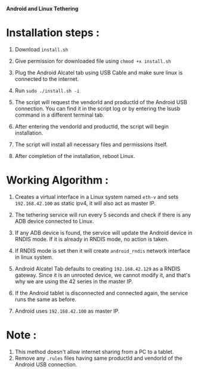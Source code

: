 **Android and Linux Tethering**

# **Installation steps :**

1.  Download ```install.sh```

2.  Give permission for downloaded file using ```chmod +x install.sh```

3.  Plug the Android Alcatel tab using USB Cable and make sure linux is connected to the internet.

4.  Run ```sudo ./install.sh -i```

5.  The script will request the vendorId and productId of the Android USB connection. You can find it in the script log or by entering the lsusb command in a different terminal tab.

6.  After entering the vendorId and productId, the script will begin installation.

7.  The script will install all necessary files and permissions itself.

8.  After completion of the installation, reboot Linux.

# **Working Algorithm :**

1.  Creates a virtual interface in a Linux system named ```eth-v``` and sets ```192.168.42.100``` as static ipv4, it will also act as master IP.

2.  The tethering service will run every 5 seconds and check if there is any ADB device connected to Linux.

3.  If any ADB device is found, the service will update the Android device in RNDIS mode. If it is already in RNDIS mode, no action is taken.

4.  If RNDIS mode is set then it will create ```android_rndis``` network interface in linux system.

5.  Android Alcatel Tab defaults to creating ```192.168.42.129``` as a RNDIS gateway. Since it is an unrooted device, we cannot modify it, and that's why we are using the 42 series in the master IP.

6.  If the Android tablet is disconnected and connected again, the service runs the same as before.

7.  Android uses ```192.168.42.100``` as master IP.

# **Note :**
1.  This method doesn't allow internet sharing from a PC to a tablet.
2.  Remove any ```.rules``` files having same productId and vendorId of the Android USB connection.
